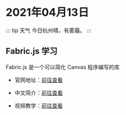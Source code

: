 # 2021年04月13日

::: tip 天气
今日杭州晴，有雾霾。
:::

## Fabric.js 学习

Fabric.js 是一个可以简化 Canvas 程序编写的库

- 官网地址：[前往查看](http://fabricjs.com)

- 中文简介：[前往查看](https://juejin.cn/post/6844903773945462792)

- 视频教学：[前往查看](http://jspang.com/detailed?id=20)
